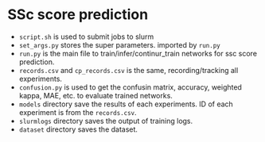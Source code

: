 # SSc score prediction

* `script.sh` is used to submit jobs to slurm
* `set_args.py` stores the super parameters. imported by `run.py`
* `run.py` is the main file to train/infer/continur_train networks for ssc score prediction.
* `records.csv` and `cp_records.csv` is the same, recording/tracking all experiments.
* `confusion.py` is used to get the confusin matrix, accuracy, weighted kappa, MAE, etc. to evaluate trained networks.
* `models` directory save the results of each experiments. ID of each experiment is from the `records.csv`.
* `slurmlogs` directory saves the output of training logs.
* `dataset` directory saves the dataset.
